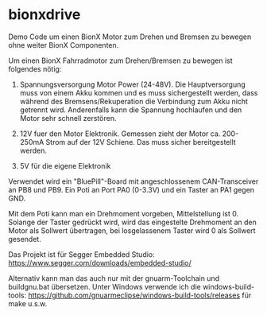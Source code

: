 # bionxdrive
Demo Code um einen BionX Motor zum Drehen und Bremsen zu bewegen 
ohne weiter BionX Componenten.

Um einen BionX Fahrradmotor zum Drehen/Bremsen zu bewegen ist folgendes nötig:

1. Spannungsversorgung Motor Power (24-48V).
Die Hauptversorgung muss von einem Akku kommen und es muss sichergestellt werden, 
dass während des Bremsens/Rekuperation die Verbindung zum Akku nicht getrennt wird. 
Anderenfalls kann die Spannung hochlaufen und den Motor sehr schnell zerstören.

2. 12V fuer den Motor Elektronik.
Gemessen zieht der Motor ca. 200-250mA Strom auf der 12V Schiene. 
Das muss sicher bereitgestellt werden.

3. 5V für die eigene Elektronik

Verwendet wird ein "BluePill"-Board mit angeschlossenem CAN-Transceiver an PB8 und PB9. 
Ein Poti an Port PA0 (0-3.3V) und ein Taster an PA1 gegen GND.

Mit dem Poti kann man ein Drehmoment vorgeben, Mittelstellung ist 0. 
Solange der Taster gedrückt wird, wird das eingestelte Drehmoment an den Motor als Sollwert übertragen,
bei losgelassenem Taster wird 0 als Sollwert gesendet.

Das Projekt ist für Segger Embedded Studio:
https://www.segger.com/downloads/embedded-studio/

Alternativ kann man das auch nur mit der gnuarm-Toolchain und buildgnu.bat übersetzen. 
Unter Windows verwende ich die windows-build-tools:
https://github.com/gnuarmeclipse/windows-build-tools/releases
für make u.s.w. 

 

 

